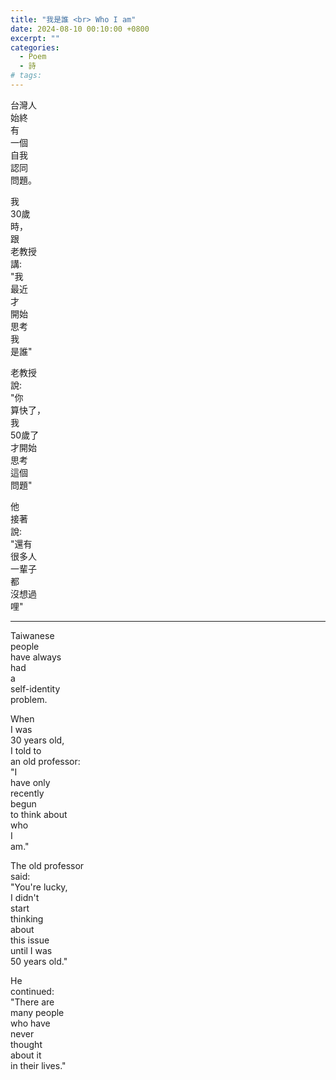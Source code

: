 ```yaml
---
title: "我是誰 <br> Who I am"
date: 2024-08-10 00:10:00 +0800
excerpt: ""
categories:
  - Poem
  - 詩
# tags:
---
```


台灣人  
始終  
有  
一個  
自我  
認同  
問題。

我  
30歲  
時，  
跟  
老教授  
講:  
"我  
最近  
才  
開始  
思考  
我  
是誰"

老教授  
說:  
"你  
算快了，  
我  
50歲了  
才開始  
思考  
這個  
問題"

他  
接著  
說:  
"還有  
很多人  
一輩子  
都  
沒想過  
哩"

---

Taiwanese  
people  
have always  
had  
a  
self-identity  
problem.

When  
I was  
30 years old,  
I told to  
an old professor:  
"I  
have only  
recently  
begun  
to think about  
who  
I  
am."

The old professor  
said:  
"You're lucky,  
I didn't  
start  
thinking  
about  
this issue  
until I was  
50 years old."

He  
continued:  
"There are  
many people  
who have  
never  
thought  
about it  
in their lives."
